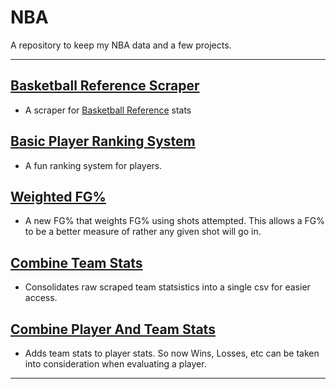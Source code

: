 # NBA
A repository to keep my NBA data and a few projects.

---

## [Basketball Reference Scraper](https://github.com/Kallbrig/NBA/tree/main/Basketball%20Reference%20Stat%20Scraper)
+ A scraper for [Basketball Reference](https://www.basketball-reference.com/) stats

## [Basic Player Ranking System](https://github.com/Kallbrig/NBA/tree/main/Basic%20Player%20Ranking%20System)
+ A fun ranking system for players.

## [Weighted FG%](https://github.com/Kallbrig/NBA/tree/main/Weighted%20FG%25)
+ A new FG% that weights FG% using shots attempted. This allows a FG% to be a better measure of rather any given shot will go in.

## [Combine Team Stats]()
+ Consolidates raw scraped team statsistics into a single csv for easier access.

## [Combine Player And Team Stats]()
+ Adds team stats to player stats. So now Wins, Losses, etc can be taken into consideration when evaluating a player.

---
